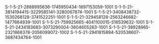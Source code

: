 S-1-5-21-2888995636-1745950434-1897153059-1001
S-1-5-21-3814194415-3229585141-3280067874-1001
S-1-5-21-3408438732-1530268128-3741522251-1001
S-1-5-21-329458128-2563246682-1477664939-1001
S-1-5-21-759925665-4041100015-516539632-1001
S-1-5-21-2434183683-3073290004-3604605263-1001
S-1-5-21-38928965-2321868378-2056099072-1002
S-1-5-21-2941815894-520538607-3687434764-1001

